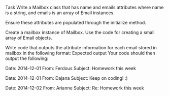 Task
Write a Mailbox class that has name and emails attributes where name is a string, and emails is an array of Email instances.

Ensure these attributes are populated through the initialize method.

Create a mailbox instance of Mailbox. Use the code for creating a small array of Email objects.

Write code that outputs the attribute information for each email stored in mailbox in the following format:
Expected output
Your code should then output the following:

Date:     2014-12-01
From:     Ferdous
Subject:  Homework this week

Date:     2014-12-01
From:     Dajana
Subject:  Keep on coding! :)

Date:     2014-12-02
From:     Arianne
Subject:  Re: Homework this week
